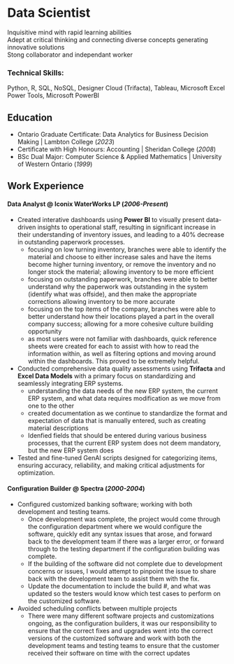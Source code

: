 # Data Scientist

Inquisitive mind with rapid learning abilities  
Adept at critical thinking and connecting diverse concepts generating innovative solutions  
Stong collaborator and independant worker

### Technical Skills:  
Python, R, SQL, NoSQL, Designer Cloud (Trifacta), Tableau, Microsoft Excel Power Tools, Microsoft PowerBI

## Education

* Ontario Graduate Certificate: Data Analytics for Business Decision Making | Lambton College (_2023_)  
* Certificate with High Honours: Accounting | Sheridan College (_2008_)  
* BSc Dual Major: Computer Science & Applied Mathematics | University of Western Ontario (_1999_)  

<!--
## Projects
-->
## Work Experience
#### Data Analyst @ Iconix WaterWorks LP (_2006-Present_)
- Created interative dashboards using **Power BI** to visually present data-driven insights to operational staff, resulting in significant increase in their understanding of inventory issues, and leading to a 40% decrease in outstanding paperwork processes.
  - focusing on low turning inventory, branches were able to identify the material and choose to either increase sales and have the items become higher turning inventory, or remove the inventory and no longer stock the material; allowing inventory to be more efficient
  - focusing on outstanding paperwork, branches were able to better understand why the paperwork was outstanding in the system (identify what was offside), and then make the appropriate corrections allowing inventory to be more accurate
  - focusing on the top items of the company, branches were able to better understand how their locations played a part in the overall company success; allowing for a more cohesive culture building opportunity
  - as most users were not familiar with dashboards, quick reference sheets were created for each to assist with how to read the information within, as well as filtering options and moving around within the dashboards. This proved to be extremely helpful.
- Conducted comprehensive data quality assessments using **Trifacta** and **Excel Data Models** with a primary focus on standardizing and seamlessly integrating ERP systems.
  - understanding the data needs of the new ERP system, the current ERP system, and what data requires modification as we move from one to the other
  - created documentation as we continue to standardize the format and expectation of data that is manually entered, such as creating material descriptions
  - Idenfied fields that should be entered during various business processes, that the current ERP system does not deem mandatory, but the new ERP system does
- Tested and fine-tuned GenAI scripts designed for categorizing items, ensuring accuracy, reliability, and making critical adjustments for optimization.

#### Configuration Builder @ Spectra (_2000-2004_)
- Configured customized banking software; working with both development and testing teams.
  - Once development was complete, the project would come through the configuration department where we would configure the software, quickly edit any syntax issues that arose,
    and forward back to the development team if there was a larger error, or forward through to the testing department if the configuration building was complete.
  - If the building of the software did not complete due to development concerns or issues, I would attempt to pinpoint the issue to share back with the development team to assist them with the fix.
  - Update the documentation to include the build #, and what was updated so the testers would know which test cases to perform on the customized software.
- Avoided scheduling conflicts between multiple projects
  - There were many different software projects and customizations ongoing, as the configuration builders, it was our responsibility to ensure that the correct fixes and upgrades went into the correct versions of the
    customized software and work with both the development teams and testing teams to ensure that the customer received their software on time with the correct updates


<!-- 
* streamlined process to rebalance inventory to reduce transfer costs  
* assessed business processes and identified ways to boost improvement
* (Share examples)
* identified patterns and trends in large data sets and provided actionable insights
* (share examples)
-->
